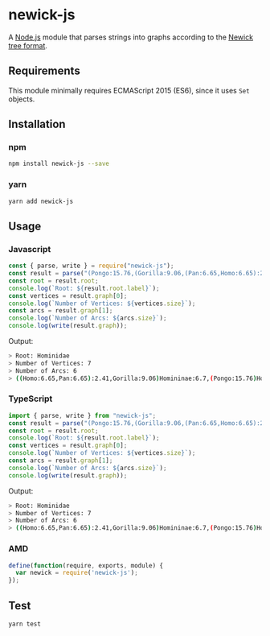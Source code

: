# newick-js

A [Node.js](https://nodejs.org) module that parses strings into graphs according to the [Newick tree format](http://evolution.genetics.washington.edu/phylip/newicktree.html).

## Requirements

This module minimally requires ECMAScript 2015 (ES6), since it uses `Set` objects.

## Installation 

### npm

```sh
npm install newick-js --save
```

### yarn

```sh
yarn add newick-js
```

## Usage

### Javascript
```javascript
const { parse, write } = require("newick-js");
const result = parse("(Pongo:15.76,(Gorilla:9.06,(Pan:6.65,Homo:6.65):2.41)Homininae:6.70)Hominidae;");
const root = result.root;
console.log(`Root: ${result.root.label}`);
const vertices = result.graph[0];
console.log(`Number of Vertices: ${vertices.size}`);
const arcs = result.graph[1];
console.log(`Number of Arcs: ${arcs.size}`);
console.log(write(result.graph));
```

Output:
```sh
> Root: Hominidae
> Number of Vertices: 7
> Number of Arcs: 6
> ((Homo:6.65,Pan:6.65):2.41,Gorilla:9.06)Homininae:6.7,(Pongo:15.76)Hominidae;
```

### TypeScript
```javascript
import { parse, write } from "newick-js";
const result = parse("(Pongo:15.76,(Gorilla:9.06,(Pan:6.65,Homo:6.65):2.41)Homininae:6.70)Hominidae;");
const root = result.root;
console.log(`Root: ${result.root.label}`);
const vertices = result.graph[0];
console.log(`Number of Vertices: ${vertices.size}`);
const arcs = result.graph[1];
console.log(`Number of Arcs: ${arcs.size}`);
console.log(write(result.graph));
```

Output:
```sh
> Root: Hominidae
> Number of Vertices: 7
> Number of Arcs: 6
> ((Homo:6.65,Pan:6.65):2.41,Gorilla:9.06)Homininae:6.7,(Pongo:15.76)Hominidae;
```

### AMD
```javascript
define(function(require, exports, module) {
  var newick = require('newick-js');
});
```

## Test 
```sh
yarn test
```
